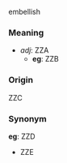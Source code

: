 embellish
### Meaning
+ _adj_: ZZA
	+ __eg__: ZZB

### Origin

ZZC

### Synonym

__eg__: ZZD

+ ZZE


